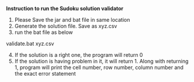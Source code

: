<b>Instruction to run the Sudoku solution validator </b>
1. Please Save the jar and bat file in same location
2. Generate the solution file. Save as xyz.csv
3. run the bat file as below

  validate.bat xyz.csv
  
4. If the solution is a right one, the program will return 0
5. If the solution is having problem in it, it will return 1.
   Along with returning 1, program will print the cell number, row number, column number and the exact error statement 
